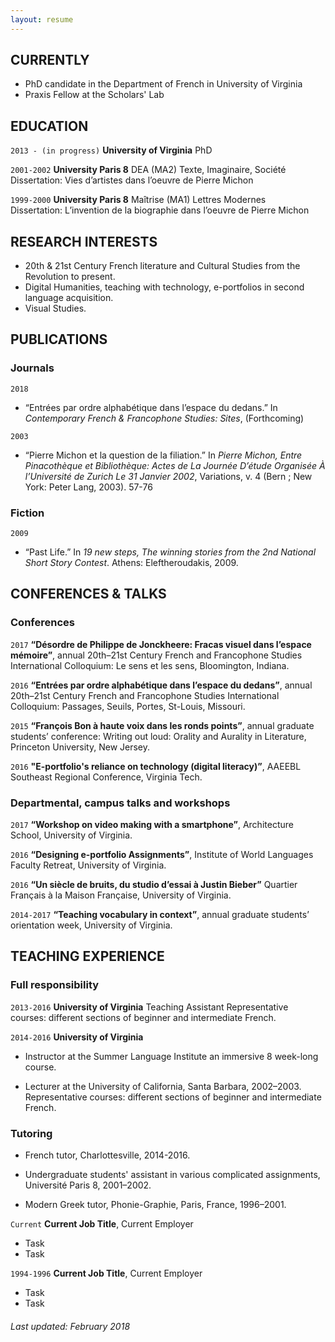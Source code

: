 ```yaml
---
layout: resume
---
```

## CURRENTLY
- PhD candidate in the Department of French in University of Virginia
- Praxis Fellow at the Scholars' Lab

## EDUCATION

`2013 - (in progress)`
__University of Virginia__
PhD  

`2001-2002`
__University Paris 8__
DEA (MA2) Texte, Imaginaire, Société     
Dissertation: Vies d’artistes dans l’oeuvre de Pierre Michon

`1999-2000`
__University Paris 8__
Maîtrise (MA1) Lettres Modernes   
Dissertation: L’invention de la biographie dans l’oeuvre de Pierre Michon  

## RESEARCH INTERESTS
- 20th & 21st Century French literature and Cultural Studies from the Revolution to present.
- Digital Humanities, teaching with technology, e-portfolios in second language acquisition.
- Visual Studies.

## PUBLICATIONS
### Journals
`2018`
- “Entrées par ordre alphabétique dans l’espace du dedans.” In _Contemporary French & Francophone Studies: Sites_, (Forthcoming)

`2003`
- “Pierre Michon et la question de la filiation.” In _Pierre Michon, Entre Pinacothèque et Bibliothèque: Actes de La Journée D’étude Organisée À l’Université de Zurich Le 31 Janvier 2002_, Variations, v. 4 (Bern ; New York: Peter Lang, 2003). 57-76

### Fiction
`2009`
- “Past Life.” In _19 new steps, The winning stories from the 2nd National Short Story Contest_. Athens: Eleftheroudakis, 2009.

## CONFERENCES & TALKS
### Conferences
`2017`
__“Désordre de Philippe de Jonckheere: Fracas visuel dans l’espace mémoire”__, annual 20th–21st Century French and Francophone Studies International Colloquium: Le sens et les sens, Bloomington, Indiana.

`2016`
__“Entrées par ordre alphabétique dans l’espace du dedans”__, annual 20th–21st Century French and Francophone Studies International Colloquium: Passages, Seuils, Portes, St-Louis, Missouri.

`2015`
__“François Bon à haute voix dans les ronds points”__, annual graduate students’ conference: Writing out loud: Orality and Aurality in Literature, Princeton University, New Jersey.

`2016`
__"E-portfolio's reliance on technology (digital literacy)”__, AAEEBL Southeast Regional Conference, Virginia Tech.

### Departmental, campus talks and workshops
`2017`
__“Workshop on video making with a smartphone”__, Architecture School, University of Virginia.

`2016`
__“Designing e-portfolio Assignments”__, Institute of World Languages Faculty Retreat, University of Virginia.

`2016`
__“Un siècle de bruits, du studio d’essai à Justin Bieber”__ Quartier Français à la Maison Française, University of Virginia.

`2014-2017`
__“Teaching vocabulary in context”__, annual graduate students’ orientation week, University of Virginia.


## TEACHING EXPERIENCE
### Full responsibility
`2013-2016`
__University of Virginia__
Teaching Assistant
Representative courses: different sections of beginner and intermediate French.

`2014-2016`
__University of Virginia__
- Instructor at the Summer Language Institute an immersive 8 week-long course.

- Lecturer at the University of California, Santa Barbara, 2002–2003.  
Representative courses: different sections of beginner and intermediate French.

### Tutoring
- French tutor, Charlottesville, 2014-2016.

- Undergraduate students' assistant in various complicated assignments, Université Paris 8, 2001–2002.    

- Modern Greek tutor, Phonie-Graphie, Paris, France, 1996–2001.

`Current`
__Current Job Title__, Current Employer

- Task
- Task

`1994-1996`
__Current Job Title__, Current Employer

- Task
- Task



<!-- ### Footer -->

###### Last updated: February 2018

